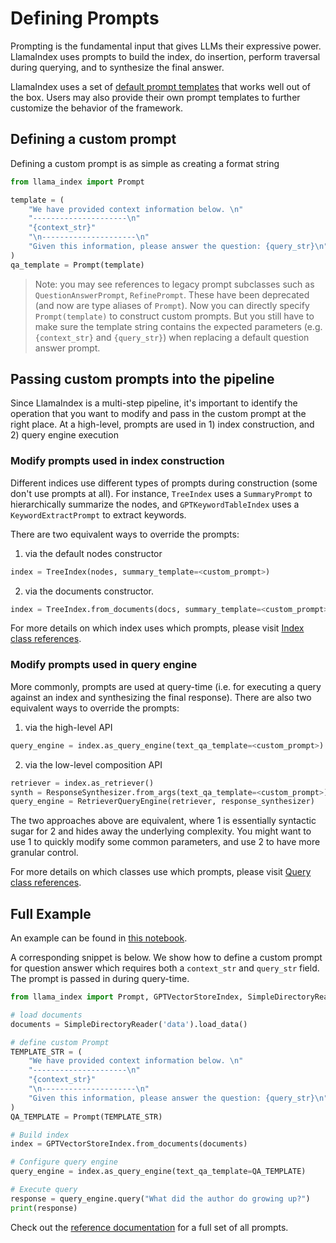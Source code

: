 # Defining Prompts

Prompting is the fundamental input that gives LLMs their expressive power. LlamaIndex uses prompts to build the index, do insertion, 
perform traversal during querying, and to synthesize the final answer.

LlamaIndex uses a set of [default prompt templates](https://github.com/jerryjliu/llama_index/blob/main/llama_index/prompts/default_prompts.py) that works well out of the box.
Users may also provide their own prompt templates to further customize the behavior of the framework.

## Defining a custom prompt

Defining a custom prompt is as simple as creating a format string

```python
from llama_index import Prompt

template = (
    "We have provided context information below. \n"
    "---------------------\n"
    "{context_str}"
    "\n---------------------\n"
    "Given this information, please answer the question: {query_str}\n"
)
qa_template = Prompt(template)
```

> Note: you may see references to legacy prompt subclasses such as `QuestionAnswerPrompt`, `RefinePrompt`. These have been deprecated (and now are type aliases of `Prompt`). Now you can directly specify `Prompt(template)` to construct custom prompts. But you still have to make sure the template string contains the expected parameters (e.g. `{context_str}` and `{query_str}`) when replacing a default question answer prompt.

## Passing custom prompts into the pipeline

Since LlamaIndex is a multi-step pipeline, it's important to identify the operation that you want to modify and pass in the custom prompt at the right place.
At a high-level, prompts are used in 1) index construction, and 2) query engine execution


### Modify prompts used in index construction
Different indices use different types of prompts during construction (some don't use prompts at all). 
For instance, `TreeIndex` uses a `SummaryPrompt` to hierarchically
summarize the nodes, and `GPTKeywordTableIndex` uses a `KeywordExtractPrompt` to extract keywords.

There are two equivalent ways to override the prompts:
1. via the default nodes constructor 
```python
index = TreeIndex(nodes, summary_template=<custom_prompt>)
```
2. via the documents constructor.
```python
index = TreeIndex.from_documents(docs, summary_template=<custom_prompt>)
```

For more details on which index uses which prompts, please visit
[Index class references](/reference/indices.rst).


### Modify prompts used in query engine
More commonly, prompts are used at query-time (i.e. for executing a query against an index and synthesizing the final response). There are also two equivalent ways to override the prompts:
1. via the high-level API
```python
query_engine = index.as_query_engine(text_qa_template=<custom_prompt>)
```
2. via the low-level composition API
```python
retriever = index.as_retriever()
synth = ResponseSynthesizer.from_args(text_qa_template=<custom_prompt>)
query_engine = RetrieverQueryEngine(retriever, response_synthesizer)
```

The two approaches above are equivalent, where 1 is essentially syntactic sugar for 2 and hides away the underlying complexity. You might want to use 1 to quickly modify some common parameters, and use 2 to have more granular control.


For more details on which classes use which prompts, please visit
[Query class references](/reference/query.rst).


## Full Example

An example can be found in [this notebook](https://github.com/jerryjliu/llama_index/blob/main/examples/paul_graham_essay/TestEssay.ipynb).


A corresponding snippet is below. We show how to define a custom prompt for question answer which
requires both a `context_str` and `query_str` field. The prompt is passed in during query-time.

```python
from llama_index import Prompt, GPTVectorStoreIndex, SimpleDirectoryReader

# load documents
documents = SimpleDirectoryReader('data').load_data()

# define custom Prompt
TEMPLATE_STR = (
    "We have provided context information below. \n"
    "---------------------\n"
    "{context_str}"
    "\n---------------------\n"
    "Given this information, please answer the question: {query_str}\n"
)
QA_TEMPLATE = Prompt(TEMPLATE_STR)

# Build index 
index = GPTVectorStoreIndex.from_documents(documents)

# Configure query engine
query_engine = index.as_query_engine(text_qa_template=QA_TEMPLATE)

# Execute query
response = query_engine.query("What did the author do growing up?")
print(response)

```


Check out the [reference documentation](/reference/prompts.rst) for a full set of all prompts.
